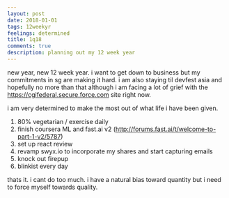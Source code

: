 ```yaml
---
layout: post
date: 2018-01-01
tags: 12weekyr
feelings: determined
title: 1q18
comments: true
description: planning out my 12 week year
---
```


new year, new 12 week year. i want to get down to business but my commitments in sg are making it hard. i am also staying til devfest asia and hopefully no more than that although i am facing a lot of grief with the https://cgifederal.secure.force.com site right now.

i am very determined to make the most out of what life i have been given.

1. 80% vegetarian / exercise daily
2. finish coursera ML and fast.ai v2 (http://forums.fast.ai/t/welcome-to-part-1-v2/5787)
3. set up react review
4. revamp swyx.io to incorporate my shares and start capturing emails
5. knock out firepup
6. blinkist every day


thats it. i cant do too much. i have a natural bias toward quantity but i need to force myself towards quality.

